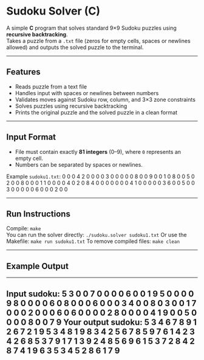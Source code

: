 # Sudoku Solver (C)

A simple **C** program that solves standard 9×9 Sudoku puzzles using **recursive backtracking**.  
Takes a puzzle from a `.txt` file (zeros for empty cells, spaces or newlines allowed) and outputs the solved puzzle to the terminal.

---

## Features
- Reads puzzle from a text file
- Handles input with spaces or newlines between numbers
- Validates moves against Sudoku row, column, and 3×3 zone constraints
- Solves puzzles using recursive backtracking
- Prints the original puzzle and the solved puzzle in a clean format

---

## Input Format
- File must contain exactly **81 integers** (0–9), where `0` represents an empty cell.
- Numbers can be separated by spaces or newlines.

Example `sudoku1.txt`:
0 0 0 4 2 0 0 0 0
3 0 0 0 0 0 8 0 0
9 0 0 1 0 8 0 0 5
0 2 0 0 8 0 0 0 1
1 0 0 0 0 4 0 2 0
8 4 0 0 0 0 0 0 0
4 1 0 0 0 0 0 3 6
0 0 5 0 0 3 0 0 0
0 0 6 0 0 0 2 0 0

---

## Run Instructions

Compile: `make`   
You can run the solver directly: `./sudoku.solver sudoku1.txt`
Or use the Makefile: `make run sudoku1.txt`
To remove compiled files: `make clean`

---

## Example Output

------------------
Input sudoku:
 5 3 0 0 7 0 0 0 0
 6 0 0 1 9 5 0 0 0
 0 9 8 0 0 0 0 6 0
 8 0 0 0 6 0 0 0 3
 4 0 0 8 0 3 0 0 1
 7 0 0 0 2 0 0 0 6
 0 6 0 0 0 0 2 8 0
 0 0 0 4 1 9 0 0 5
 0 0 0 0 8 0 0 7 9
Your output sudoku:
 5 3 4 6 7 8 9 1 2
 6 7 2 1 9 5 3 4 8
 1 9 8 3 4 2 5 6 7
 8 5 9 7 6 1 4 2 3
 4 2 6 8 5 3 7 9 1
 7 1 3 9 2 4 8 5 6
 9 6 1 5 3 7 2 8 4
 2 8 7 4 1 9 6 3 5
 3 4 5 2 8 6 1 7 9
------------------
